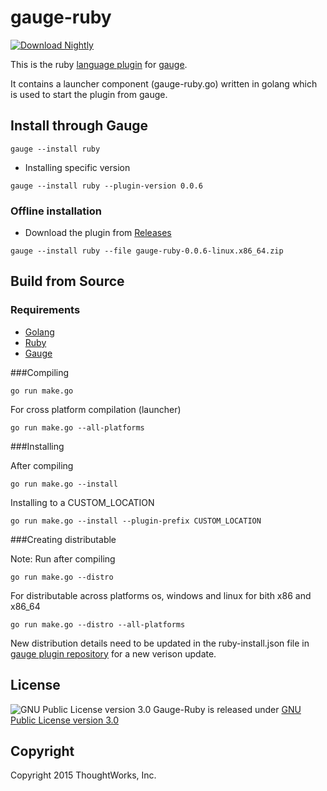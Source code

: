 
gauge-ruby
==========

 [ ![Download Nightly](https://api.bintray.com/packages/gauge/gauge-ruby/Nightly/images/download.svg) ](https://bintray.com/gauge/gauge-ruby/Nightly/_latestVersion)

This is the ruby [language plugin](http://getgauge.io/documentation/user/current/plugins/README.html) for [gauge](http://getgauge.io).

It contains a launcher component (gauge-ruby.go) written in golang which is used to start the plugin from gauge.

Install through Gauge
---------------------
````
gauge --install ruby
````

* Installing specific version
```
gauge --install ruby --plugin-version 0.0.6
```

### Offline installation
* Download the plugin from [Releases](https://github.com/getgauge/gauge-ruby/releases)
```
gauge --install ruby --file gauge-ruby-0.0.6-linux.x86_64.zip
```

Build from Source
-----------------

### Requirements
* [Golang](http://golang.org/)
* [Ruby](https://www.ruby-lang.org/en/)
* [Gauge](http://getgauge.io)


###Compiling

````
go run make.go
````

For cross platform compilation (launcher)

````
go run make.go --all-platforms
````

###Installing

After compiling

````
go run make.go --install
````

Installing to a CUSTOM_LOCATION

````
go run make.go --install --plugin-prefix CUSTOM_LOCATION
````

###Creating distributable


Note: Run after compiling

````
go run make.go --distro
````

For distributable across platforms os, windows and linux for bith x86 and x86_64

````
go run make.go --distro --all-platforms
````

New distribution details need to be updated in the ruby-install.json file in  [gauge plugin repository](https://github.com/getgauge/gauge-repository) for a new verison update.

License
-------

![GNU Public License version 3.0](http://www.gnu.org/graphics/gplv3-127x51.png)
Gauge-Ruby is released under [GNU Public License version 3.0](http://www.gnu.org/licenses/gpl-3.0.txt)

Copyright
---------

Copyright 2015 ThoughtWorks, Inc.

